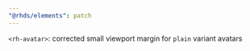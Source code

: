 ```yaml
---
"@rhds/elements": patch
---
```


`<rh-avatar>`: corrected small viewport margin for `plain` variant avatars
